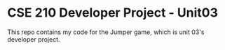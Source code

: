 # CSE 210 Developer Project - Unit03
This repo contains my code for the Jumper game, which is unit 03's developer project.
